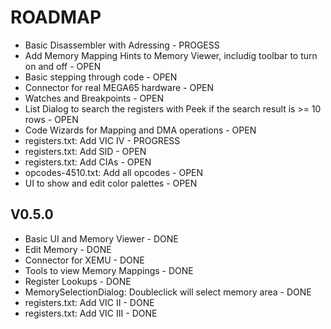 # ROADMAP

- Basic Disassembler with Adressing - PROGESS
- Add Memory Mapping Hints to Memory Viewer, includig toolbar to turn on and off - OPEN
- Basic stepping through code - OPEN
- Connector for real MEGA65 hardware - OPEN
- Watches and Breakpoints - OPEN
- List Dialog to search the registers with Peek if the search result is >= 10 rows - OPEN
- Code Wizards for Mapping and DMA operations - OPEN
- registers.txt: Add VIC IV - PROGRESS
- registers.txt: Add SID - OPEN
- registers.txt: Add CIAs - OPEN
- opcodes-4510.txt: Add all opcodes - OPEN
- UI to show and edit color palettes - OPEN

## V0.5.0

- Basic UI and Memory Viewer - DONE
- Edit Memory - DONE
- Connector for XEMU - DONE
- Tools to view Memory Mappings - DONE
- Register Lookups - DONE
- MemorySelectionDialog: Doubleclick will select memory area - DONE
- registers.txt: Add VIC II - DONE
- registers.txt: Add VIC III - DONE
